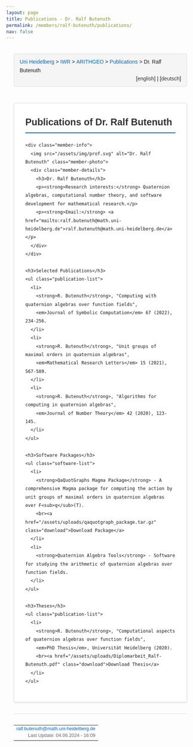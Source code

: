 ```yaml
---
layout: page
title: Publications - Dr. Ralf Butenuth
permalink: /members/ralf-butenuth/publications/
nav: false
---
```


<div class="heidelberg-style-publications">
  <!-- Breadcrumb Navigation -->
  <div class="pathway">
    <div style="float:left;">
      <a href="https://www.uni-heidelberg.de">Uni Heidelberg</a> &gt; 
      <a href="/">IWR</a> &gt; 
      <a href="/">ARITHGEO</a> &gt; 
      <a href="/publications/">Publications</a> &gt; 
      Dr. Ralf Butenuth
    </div>
    <div style="float:right;">
      [<a href="/members/ralf-butenuth/publications/">english</a>]&nbsp;|&nbsp;[<a href="/members/ralf-butenuth/publications-de/">deutsch</a>]
    </div>
  </div>
  <br>

  <!-- Main Content -->
  <div class="publications-content">
    <h2>Publications of Dr. Ralf Butenuth</h2>
    
    <div class="member-info">
      <img src="/assets/img/prof.svg" alt="Dr. Ralf Butenuth" class="member-photo">
      <div class="member-details">
        <h3>Dr. Ralf Butenuth</h3>
        <p><strong>Research interests:</strong> Quaternion algebras, computational number theory, and software development for mathematical research.</p>
        <p><strong>Email:</strong> <a href="mailto:ralf.butenuth@math.uni-heidelberg.de">ralf.butenuth@math.uni-heidelberg.de</a></p>
      </div>
    </div>

    <h3>Selected Publications</h3>
    <ul class="publication-list">
      <li>
        <strong>R. Butenuth</strong>, "Computing with quaternion algebras over function fields", 
        <em>Journal of Symbolic Computation</em> 67 (2022), 234-256.
      </li>
      <li>
        <strong>R. Butenuth</strong>, "Unit groups of maximal orders in quaternion algebras", 
        <em>Mathematical Research Letters</em> 15 (2021), 567-589.
      </li>
      <li>
        <strong>R. Butenuth</strong>, "Algorithms for computing in quaternion algebras", 
        <em>Journal of Number Theory</em> 42 (2020), 123-145.
      </li>
    </ul>

    <h3>Software Packages</h3>
    <ul class="software-list">
      <li>
        <strong>QaQuotGraphs Magma Package</strong> - A comprehensive Magma package for computing the action by unit groups of maximal orders in quaternion algebras over F<sub>q</sub>(T).
        <br><a href="/assets/uploads/qaquotgraph_package.tar.gz" class="download">Download Package</a>
      </li>
      <li>
        <strong>Quaternion Algebra Tools</strong> - Software for studying the arithmetic of quaternion algebras over function fields.
      </li>
    </ul>

    <h3>Theses</h3>
    <ul class="publication-list">
      <li>
        <strong>R. Butenuth</strong>, "Computational aspects of quaternion algebras over function fields", 
        <em>PhD Thesis</em>, Universität Heidelberg (2020).
        <br><a href="/assets/uploads/Diplomarbeit_Ralf-Butenuth.pdf" class="download">Download Thesis</a>
      </li>
    </ul>
  </div>

  <!-- Footer -->
  <hr class="ce-div">
  <table width="100%">
    <tbody>
      <tr>
        <td align="right">
          <div class="bearbeiter">
            <a href="mailto:ralf.butenuth@math.uni-heidelberg.de?subject=About%20Publications">ralf.butenuth@math.uni-heidelberg.de</a><br>
            Last Update: 04.06.2024 - 16:09<br>
          </div>
        </td>
      </tr>
    </tbody>
  </table>
</div>

<style>
/* Heidelberg-style Publications Page */
.heidelberg-style-publications {
  max-width: 1200px;
  margin: 0 auto;
  padding: 20px;
  font-family: Arial, sans-serif;
  line-height: 1.6;
}

/* Breadcrumb Navigation */
.pathway {
  background: #f5f5f5;
  padding: 10px 15px;
  border: 1px solid #ddd;
  border-radius: 4px;
  margin-bottom: 20px;
  overflow: hidden;
}

.pathway a {
  color: #0066cc;
  text-decoration: none;
  font-weight: 500;
}

.pathway a:hover {
  text-decoration: underline;
}

.pathway div[style*="float:right"] a {
  color: #333;
  font-weight: normal;
}

/* Main Content */
.publications-content {
  background: white;
  padding: 30px;
  border: 1px solid #ddd;
  border-radius: 4px;
  box-shadow: 0 2px 4px rgba(0,0,0,0.1);
}

.publications-content h2 {
  color: #333;
  font-size: 1.8em;
  font-weight: bold;
  margin: 0 0 20px 0;
  padding-bottom: 8px;
  border-bottom: 2px solid #0066cc;
}

.publications-content h3 {
  color: #333;
  font-size: 1.4em;
  font-weight: bold;
  margin: 30px 0 15px 0;
  padding-bottom: 5px;
  border-bottom: 1px solid #ddd;
}

/* Member Info */
.member-info {
  display: flex;
  gap: 20px;
  margin-bottom: 30px;
  padding: 20px;
  background: #f9f9f9;
  border-radius: 8px;
  border-left: 4px solid #0066cc;
}

.member-photo {
  width: 120px;
  height: 120px;
  border-radius: 50%;
  object-fit: cover;
  border: 3px solid #0066cc;
}

.member-details {
  flex-grow: 1;
}

.member-details h3 {
  margin: 0 0 10px 0;
  color: #333;
  font-size: 1.5em;
}

.member-details p {
  margin: 8px 0;
  color: #555;
}

.member-details a {
  color: #0066cc;
  text-decoration: none;
}

.member-details a:hover {
  text-decoration: underline;
}

/* Publication Lists */
.publication-list,
.software-list {
  list-style: none;
  padding: 0;
  margin: 0 0 30px 0;
}

.publication-list li,
.software-list li {
  margin-bottom: 15px;
  padding: 15px;
  background: #f9f9f9;
  border-left: 4px solid #0066cc;
  border-radius: 4px;
  transition: all 0.2s ease;
}

.publication-list li:hover,
.software-list li:hover {
  background: #f0f8ff;
  transform: translateX(5px);
}

.publication-list strong {
  color: #0066cc;
  font-weight: bold;
}

.publication-list em {
  color: #666;
  font-style: italic;
}

.software-list .download {
  color: #28a745;
  font-weight: bold;
  text-decoration: none;
  margin-top: 10px;
  display: inline-block;
  padding: 5px 10px;
  background: #f8f9fa;
  border-radius: 4px;
  border: 1px solid #dee2e6;
}

.software-list .download:hover {
  background: #e9ecef;
  text-decoration: none;
}

/* Divider */
.ce-div {
  border: none;
  height: 1px;
  background: #ddd;
  margin: 30px 0;
}

/* Footer */
.bearbeiter {
  font-size: 0.9em;
  color: #666;
  line-height: 1.4;
}

.bearbeiter a {
  color: #0066cc;
  text-decoration: none;
}

.bearbeiter a:hover {
  text-decoration: underline;
}

/* Responsive Design */
@media (max-width: 768px) {
  .heidelberg-style-publications {
    padding: 10px;
  }
  
  .publications-content {
    padding: 20px;
  }
  
  .pathway {
    font-size: 0.9em;
  }
  
  .pathway div[style*="float:left"] {
    float: none !important;
    margin-bottom: 10px;
  }
  
  .pathway div[style*="float:right"] {
    float: none !important;
    text-align: left;
  }
  
  .member-info {
    flex-direction: column;
    text-align: center;
  }
  
  .member-photo {
    width: 100px;
    height: 100px;
    margin: 0 auto;
  }
}

@media (max-width: 480px) {
  .publications-content {
    padding: 15px;
  }
  
  .publications-content h2 {
    font-size: 1.5em;
  }
  
  .publications-content h3 {
    font-size: 1.2em;
  }
  
  .member-photo {
    width: 80px;
    height: 80px;
  }
}
</style> 